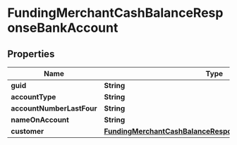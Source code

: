 

# FundingMerchantCashBalanceResponseBankAccount


## Properties

| Name | Type | Description | Notes |
|------------ | ------------- | ------------- | -------------|
|**guid** | **String** |  |  [optional] |
|**accountType** | **String** |  |  [optional] |
|**accountNumberLastFour** | **String** |  |  [optional] |
|**nameOnAccount** | **String** |  |  [optional] |
|**customer** | [**FundingMerchantCashBalanceResponseBankAccountCustomer**](FundingMerchantCashBalanceResponseBankAccountCustomer.md) |  |  [optional] |



